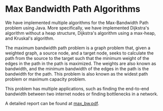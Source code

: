 # Max Bandwidth Path Algorithms

We have implemented multiple algorithms for the Max-Bandwidth Path problem using Java.
More specifically, we have implemented Dijkstra's algorithm without a heap structure, Dijkstra's algorithm using a max-heap, and Kruskal's algorithm.

The maximum bandwidth path problem is a graph problem that, given a weighted graph, a source node, and a target node, seeks to calculate the path from the source to the target such that the minimum weight of the edges in the path in the path is maximized. The weights are also known as bandwidth, and the minimum bandwidth of the edges in the path is the bandwidth for the path. This problem is also known as the widest path problem or maximum capacity problem.

This problem has multiple applications, such as finding the end-to-end bandwidth between two internet nodes or finding bottlenecks in a network.

A detailed report can be found at [max_bw.pdf](max_bw.pdf).
